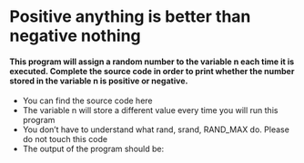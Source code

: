 # Positive anything is better than negative nothing
#### This program will assign a random number to the variable n each time it is executed. Complete the source code in order to print whether the number stored in the variable n is positive or negative.
- You can find the source code here
- The variable n will store a different value every time you will run this program
- You don’t have to understand what rand, srand, RAND_MAX do. Please do not touch this code
- The output of the program should be:


